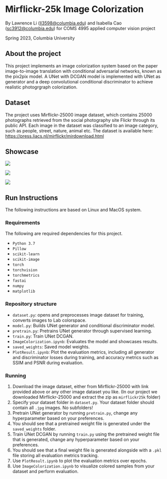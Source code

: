 # Mirflickr-25k Image Colorization

By Lawrence Li (ll3598@columbia.edu) and Isabella Cao (sc3912@columbia.edu) for COMS 4995 applied computer vision project

Spring 2023, Columbia University

## About the project
This project implements an image colorization system based on the paper image-to-image translation with conditional adversarial networks, known as the pix2pix model. A UNet with DCGAN model is implemented with UNet as generator and a deep convolutional conditional discriminator to achieve realistic photogrgraph colorization.

## Dataset
The project uses Mirflickr-25000 image dataset, which contains 25000 photographs retrieved from the social photography site Flickr through its public API. Each image in the dataset was classified to an image category, such as people, street, nature, animal etc. The dataset is available here: https://press.liacs.nl/mirflickr/mirdownload.html

## Showcase

![](https://drive.google.com/uc?export=view&id=1uYzBZU_W2-Z4o2U9qC70eR1rFVSxCzAQ)

![](https://drive.google.com/uc?export=view&id=1REyKCB97D7uYAlft1Txr5xmU8ubP0OZD)

![](https://drive.google.com/uc?export=view&id=1SxaGvstDsz1Vx4wxfKFgryahAKpMJiV9)

## Run Instructions

The following instructions are based on Linux and MacOS system. 

### Requirements

The following are required dependencies for this project.

* `Python 3.7`
* `Pillow`
* `scikit-learn`
* `scikit-image`
* `torch`
* `torchvision`
* `torchmetrics`
* `fastai`
* `numpy`
* `matplotlib`

### Repository structure

* `dataset.py`: opens and preprocesses image dataset for training, converts images to Lab colorspace. 
* `model.py`: Builds UNet generator and conditional discriminator model.
* `pretrain.py`: Pretrains UNet generator through supervised learning.
* `train.py`: Train UNet DCGAN.
* `ImageColorization.ipynb`: Evaluates the model and showcases results.
* `saved_weights`: Saved model weights.
* `PlotResult.ipynb`: Plot the evaluation metrics, including all generator and discriminator losses during training, and accuracy metrics such as SSIM and PSNR during evaluation.

### Running

1. Download the image dataset, either from Mirflickr-25000 with link provided above or any other image dataset you like. (In our project we downloaded Mirflickr-25000 and extract the zip as `mirflickr25k` folder)
2. Specify your dataset folder in `dataset.py`. Your dataset folder should contain all `.jpg` images. No subfolders!
3. Pretrain UNet generator by running `pretrain.py`, change any hyperparameter based on your preferences. 
4. You should see that a pretrained weight file is generated under the `saved_weights` folder.
5. Train UNet DCGAN by running `train.py` using the pretrained weight file that is generated, change any hyperparameter based on your preferences. 
6. You should see that a final weight file is generated alongside with a `.pkl` file storing all evaluation metrics tracking. 
7. Use `PlotResult.ipynb` to plot the evaluation metrics over epochs. 
8. Use `ImageColorization.ipynb` to visualize colored samples from your dataset and perform evaluation. 
